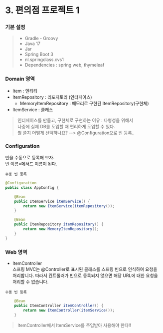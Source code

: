# 3. 편의점 프로젝트 1

### 기본 설정  
>  * Gradle - Groovy  
>  * Java 17  
>  * Jar  
>  * Spring Boot 3  
>  * nl.springclass.cvs1  
>  * Dependencies : spring web, thymeleaf

### Domain 영역
- Item : 엔티티
- ItemRepository : 리포지토리 (인터페이스)
  - MemoryItemRepository : 메모리로 구현된 ItemRepository(구현체)
- ItemService : 클래스

> 인터페이스를 만들고, 구현체로 구현하는 이유 : 다형성을 위해서  
> 나중에 실제 DB를 도입할 때 편리하게 도입할 수 있다.  
> 뭘 쓸지 어떻게 선택하나요? --> @Configuration으로 빈 등록..

### Configuration
빈을 수동으로 등록해 보자.  
빈 이름=메서드 이름이 된다.  

`수동 빈 등록`
```Java
@Configuration
public class AppConfig {

    @Bean
    public ItemService itemService() {
        return new ItemService(itemRepository());
    }

    @Bean
    public ItemRepository itemRepository() {
        return new MemoryItemRepository();
    }
}
```


### Web 영역
- ItemController  
스프링 MVC는 @Controller로 표시된 클래스를 스프링 빈으로 인식하여 요청을 처리합니다. 따라서 컨트롤러가 빈으로 등록되지 않으면 해당 URL에 대한 요청을 처리할 수 없습니다.  

`수동 빈 등록`
```Java
    @Bean
    public ItemController itemController() {
        return new ItemController(itemService());
    }
```

> ItemController에서 ItemService를 주입받아 사용해야 한다!!

